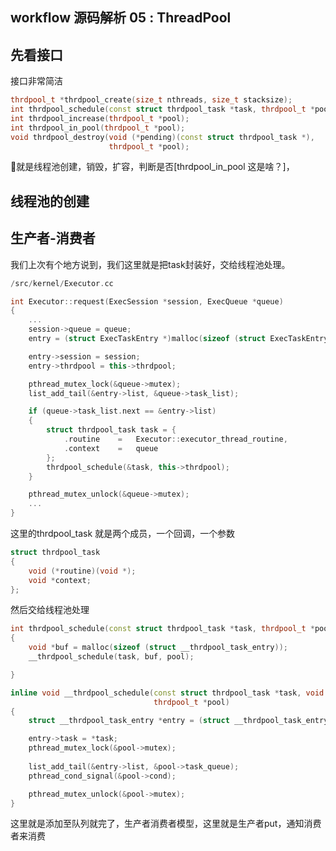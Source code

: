 ## workflow 源码解析 05 : ThreadPool

## 先看接口

接口非常简洁

```cpp
thrdpool_t *thrdpool_create(size_t nthreads, size_t stacksize);
int thrdpool_schedule(const struct thrdpool_task *task, thrdpool_t *pool);
int thrdpool_increase(thrdpool_t *pool);
int thrdpool_in_pool(thrdpool_t *pool);
void thrdpool_destroy(void (*pending)(const struct thrdpool_task *),
					  thrdpool_t *pool);
```

就是线程池创建，销毁，扩容，判断是否[thrdpool_in_pool 这是啥？]， 

## 线程池的创建

## 生产者-消费者

我们上次有个地方说到，我们这里就是把task封装好，交给线程池处理。

```cpp
/src/kernel/Executor.cc

int Executor::request(ExecSession *session, ExecQueue *queue)
{
    ... 
	session->queue = queue;
	entry = (struct ExecTaskEntry *)malloc(sizeof (struct ExecTaskEntry));

    entry->session = session;
    entry->thrdpool = this->thrdpool;

    pthread_mutex_lock(&queue->mutex);
    list_add_tail(&entry->list, &queue->task_list); 

    if (queue->task_list.next == &entry->list)
    {
        struct thrdpool_task task = {
            .routine	=	Executor::executor_thread_routine,
            .context	=	queue
        };
        thrdpool_schedule(&task, this->thrdpool);
    }

    pthread_mutex_unlock(&queue->mutex);
    ...
}

```

这里的thrdpool_task 就是两个成员，一个回调，一个参数

```cpp
struct thrdpool_task
{
	void (*routine)(void *);
	void *context;
};
```

然后交给线程池处理

```cpp
int thrdpool_schedule(const struct thrdpool_task *task, thrdpool_t *pool)
{
	void *buf = malloc(sizeof (struct __thrdpool_task_entry));
    __thrdpool_schedule(task, buf, pool);

}
```

```cpp
inline void __thrdpool_schedule(const struct thrdpool_task *task, void *buf,
								thrdpool_t *pool)
{
	struct __thrdpool_task_entry *entry = (struct __thrdpool_task_entry *)buf;

	entry->task = *task;
	pthread_mutex_lock(&pool->mutex);
	
    list_add_tail(&entry->list, &pool->task_queue);
	pthread_cond_signal(&pool->cond);

	pthread_mutex_unlock(&pool->mutex);
}
```

这里就是添加至队列就完了，生产者消费者模型，这里就是生产者put，通知消费者来消费

